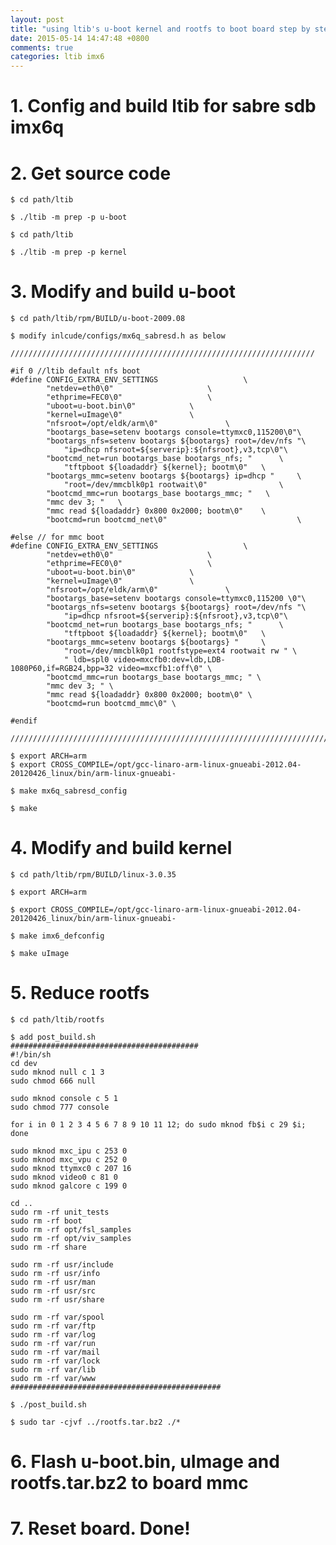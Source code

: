 ```yaml
---
layout: post
title: "using ltib's u-boot kernel and rootfs to boot board step by step"
date: 2015-05-14 14:47:48 +0800
comments: true
categories: ltib imx6
---
```


# 1. Config and build ltib for sabre sdb imx6q #

# 2. Get source code #
    $ cd path/ltib

    $ ./ltib -m prep -p u-boot
    
    $ cd path/ltib

    $ ./ltib -m prep -p kernel
    
    
# 3. Modify and build u-boot #

    $ cd path/ltib/rpm/BUILD/u-boot-2009.08
    
    $ modify inlcude/configs/mx6q_sabresd.h as below
    
    ////////////////////////////////////////////////////////////////////
    
    #if 0 //ltib default nfs boot
    #define	CONFIG_EXTRA_ENV_SETTINGS					\
    		"netdev=eth0\0"						\
    		"ethprime=FEC0\0"					\
    		"uboot=u-boot.bin\0"			\
    		"kernel=uImage\0"				\
    		"nfsroot=/opt/eldk/arm\0"				\
    		"bootargs_base=setenv bootargs console=ttymxc0,115200\0"\
    		"bootargs_nfs=setenv bootargs ${bootargs} root=/dev/nfs "\
    			"ip=dhcp nfsroot=${serverip}:${nfsroot},v3,tcp\0"\
    		"bootcmd_net=run bootargs_base bootargs_nfs; "		\
    			"tftpboot ${loadaddr} ${kernel}; bootm\0"	\
    		"bootargs_mmc=setenv bootargs ${bootargs} ip=dhcp "     \
    			"root=/dev/mmcblk0p1 rootwait\0"                \
    		"bootcmd_mmc=run bootargs_base bootargs_mmc; "   \
    		"mmc dev 3; "	\
    		"mmc read ${loadaddr} 0x800 0x2000; bootm\0"	\
    		"bootcmd=run bootcmd_net\0"                             \
    
    #else // for mmc boot
    #define	CONFIG_EXTRA_ENV_SETTINGS					\
    		"netdev=eth0\0"						\
    		"ethprime=FEC0\0"					\
    		"uboot=u-boot.bin\0"			\
    		"kernel=uImage\0"				\
    		"nfsroot=/opt/eldk/arm\0"				\
    		"bootargs_base=setenv bootargs console=ttymxc0,115200 \0"\
    		"bootargs_nfs=setenv bootargs ${bootargs} root=/dev/nfs "\
    			"ip=dhcp nfsroot=${serverip}:${nfsroot},v3,tcp\0"\
    		"bootcmd_net=run bootargs_base bootargs_nfs; "		\
    			"tftpboot ${loadaddr} ${kernel}; bootm\0"	\
    		"bootargs_mmc=setenv bootargs ${bootargs} "     \
    			"root=/dev/mmcblk0p1 rootfstype=ext4 rootwait rw " \
    			" ldb=spl0 video=mxcfb0:dev=ldb,LDB-1080P60,if=RGB24,bpp=32 video=mxcfb1:off\0" \
    		"bootcmd_mmc=run bootargs_base bootargs_mmc; " \
    		"mmc dev 3; " \
    		"mmc read ${loadaddr} 0x800 0x2000; bootm\0" \
    		"bootcmd=run bootcmd_mmc\0" \
    
    #endif

    /////////////////////////////////////////////////////////////////////////
    
    $ export ARCH=arm
    $ export CROSS_COMPILE=/opt/gcc-linaro-arm-linux-gnueabi-2012.04-20120426_linux/bin/arm-linux-gnueabi-
    
    $ make mx6q_sabresd_config
    
    $ make
    
    
# 4. Modify and build kernel #
    
    $ cd path/ltib/rpm/BUILD/linux-3.0.35
    
    $ export ARCH=arm
    
    $ export CROSS_COMPILE=/opt/gcc-linaro-arm-linux-gnueabi-2012.04-20120426_linux/bin/arm-linux-gnueabi-
    
    $ make imx6_defconfig
    
    $ make uImage
    
# 5. Reduce rootfs #
    
    $ cd path/ltib/rootfs
    
    $ add post_build.sh
    ##########################################
    #!/bin/sh
    cd dev
    sudo mknod null c 1 3
    sudo chmod 666 null
    
    sudo mknod console c 5 1
    sudo chmod 777 console
    
    for i in 0 1 2 3 4 5 6 7 8 9 10 11 12; do sudo mknod fb$i c 29 $i; done
    
    sudo mknod mxc_ipu c 253 0
    sudo mknod mxc_vpu c 252 0
    sudo mknod ttymxc0 c 207 16
    sudo mknod video0 c 81 0
    sudo mknod galcore c 199 0
    
    cd ..
    sudo rm -rf unit_tests
    sudo rm -rf boot
    sudo rm -rf opt/fsl_samples
    sudo rm -rf opt/viv_samples
    sudo rm -rf share
    
    sudo rm -rf usr/include
    sudo rm -rf usr/info
    sudo rm -rf usr/man
    sudo rm -rf usr/src
    sudo rm -rf usr/share
    
    sudo rm -rf var/spool
    sudo rm -rf var/ftp
    sudo rm -rf var/log
    sudo rm -rf var/run
    sudo rm -rf var/mail
    sudo rm -rf var/lock
    sudo rm -rf var/lib
    sudo rm -rf var/www
    ###############################################
    
    $ ./post_build.sh
    
    $ sudo tar -cjvf ../rootfs.tar.bz2 ./*
    
# 6. Flash u-boot.bin, uImage and rootfs.tar.bz2 to board mmc #

# 7. Reset board. Done! #
